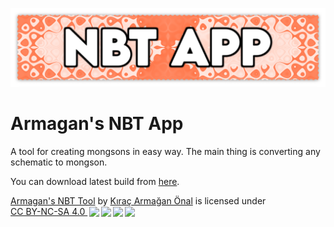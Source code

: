 <p align="center">
<img src="https://raw.githubusercontent.com/TheArmagan/armagansnbtapp/master/images/NBT_APP_WIDE_WITH_SHADOW.png" width="1024"/>
</p>

# Armagan's NBT App
A tool for creating mongsons in easy way. The main thing is converting any schematic to mongson.


You can download latest build from <a href="https://github.com/TheArmagan/armagansnbtapp/releases">here</a>.

<p xmlns:cc="http://creativecommons.org/ns#" xmlns:dct="http://purl.org/dc/terms/"><a property="dct:title" rel="cc:attributionURL" href="https://github.com/TheArmagan/armagansnbtapp">Armagan's NBT Tool</a> by <a rel="cc:attributionURL dct:creator" property="cc:attributionName" href="https://thearmagan.github.io">Kıraç Armağan Önal</a> is licensed under <a href="http://creativecommons.org/licenses/by-nc-sa/4.0/?ref=chooser-v1" target="_blank" rel="license noopener noreferrer" style="display:inline-block;">CC BY-NC-SA 4.0 <img height="22" style="height:22px!important;margin-left:3px;vertical-align:text-bottom;" src="https://mirrors.creativecommons.org/presskit/icons/cc.svg?ref=chooser-v1"><img height="22" style="height:22px!important;margin-left:3px;vertical-align:text-bottom;" src="https://mirrors.creativecommons.org/presskit/icons/by.svg?ref=chooser-v1"><img height="22" style="height:22px!important;margin-left:3px;vertical-align:text-bottom;" src="https://mirrors.creativecommons.org/presskit/icons/nc.svg?ref=chooser-v1"><img height="22" style="height:22px!important;margin-left:3px;vertical-align:text-bottom;" src="https://mirrors.creativecommons.org/presskit/icons/sa.svg?ref=chooser-v1"></a></p>

